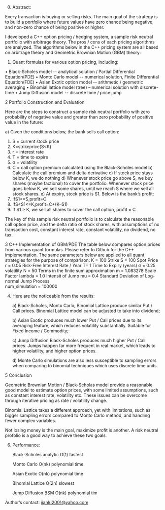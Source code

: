 
0. Abstract: 

Every transaction is buying or selling risks. The main goal of the strategy is to build a portfolio where future values have zero chance being negative, and non-zero chance of being positive or higher.

I developed a C++ option pricing / hedging system, a sample risk neutral portfolio with arbitrage theory. The pros / cons of each pricing algorithms are analyzed. The algorithms below in the C++ pricing system are all based on arbitrage theory and Geometric Brownian Motion (GBM) theory:

1. Quant formulas for various option pricing, including:

• Black-Scholes model -- analytical solution / Partial Differential Equation(PDE)
• Monto Carlo model -- numerical solution, Finite Differential Equation(FDE)
• Asian Exotic option model -- arithmetic / geometric averaging
• Binomial lattice model (tree) – numerical solution with discrete-time
• Jump Diffusion model -- discrete time / price jump

2 Portfolio Construction and Evaluation

Here are the steps to construct a sample risk neutral portfolio with zero probability of negative value and greater than zero probability of positive value in the future:

a) Given the conditions below, the bank sells call option:
   1) S = current stock price
   2) K=strikeprice(S<K)
   3) r = interest rate
   4) T = time to expire
   5) σ = volatility
   6) C = call option premium calculated using the Black-Scholes model
   b) Calculate the call premium and delta derivative
   c) If stock price stays below K, we do nothing
   d) Whenever stock price go above S, we buy shares (maybe factional) to cover the portfolio.
      Whenever stock price goes below K, we sell some shares, until we reach S where we sell all stock shares.
e) At expiry, stock price is S1. Below is the bank’s profit:
   1) IfS1<=S,profit=C
   2) IfS<S1<=K,profit=C+(K–S1)
   3) If S1 > K, we sell all shares to cover the call option, profit = C

The key of this sample risk neutral portfolio is to calculate the reasonable call option price, and the delta ratio of stock shares, with assumptions of no transaction cost, constant interest rate, constant volatility, no dividend, no tax.

3 C++ Implementation of GBM/PDE
The table below compares option prices from various quant formulas. Please refer to Github for the C++ implementation. The same parameters below are applied to all quant strategies for the purpose of comparison:
K = 100 	Strike
S = 100		Spot Price 
r = 0.05	Risk-Free Interest Rate / Year 
T= 1		Time to Expiry (years)
σ = 0.25	volatility
N = 50		Terms in the finite sum approximation
m = 1.083278 	Scale Factor
lambda = 1.0 	Intensit of Jump
mu = 0.4 	Standard Deviation of Log-normal Jump Process	
num_simulation = 100000

4. Here are the noticeable from the results:

   a) Black-Scholes, Monto Carlo, Binomial Lattice produce similar Put / Call prices. Binomial Lattice model can be adjusted to take into dividend;

   b) Asian Exotic produces much lower Put / Call prices due to its averaging feature, which reduces volatility substantially. Suitable for Fixed Income / Commodity;

   c) Jump Diffusion Black-Scholes produces much higher Put / Call prices. Jumps happen far more frequent in real market, which leads to higher volatility, and higher option prices.
 
    d) Monte Carlo simulations are also less susceptible to sampling errors when comparing to
 binomial techniques which uses discrete time units.

5 Conclusion

Geometric Brownian Motion / Black-Scholas model provide a reasonable good model to estimate option prices, with some limited assumptions, such as constant interest rate, volatility etc. These issues can be overcome through iterative pricing as rate / volatility change.

Binomial Lattice takes a different approach, yet with limitations, such as bigger sampling errors compared to Monto Carlo method, and handling fewer complex variables.

Not losing money is the main goal, maximize profit is another. A risk neutral profolio is a good way to achieve these two goals.

6. Performance:

	Black-Scholes analytic 	O(1) fastest

  	Monto Carlo 		O(nk) polynomial time

 	Asian Exotic 		O(nk) polynomial time

  	Binomial Lattice 	O(2n) slowest

   	Jump Diffusion BSM	O(nk) polynomial tim



Author’s contact: jianlu2001@yahoo.com
